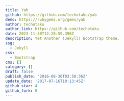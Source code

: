 ```yaml
---
title: Yab
github: https://github.com/techotaku/yab
demo: https://rubygems.org/gems/yab
author: techotaku
author_link: https://github.com/techotaku
date: 2023-11-30T12:28:59.396Z
description: Yet Another (Jekyll) Bootstrap theme.
ssg:
  - Jekyll
css:
  - Bootstrap
cms: []
category: []
draft: false
publish_date: '2016-08-30T03:58:36Z'
update_date: '2017-07-16T10:13:45Z'
github_star: 4
github_fork: 0
---
```

